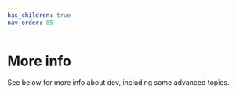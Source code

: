 ```yaml
---
has_children: true
nav_order: 85
---
```


# More info

See below for more info about dev, including some advanced topics.
